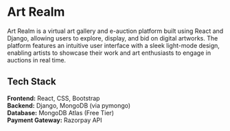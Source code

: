# **Art Realm**
Art Realm is a virtual art gallery and e-auction platform built using React and Django, allowing users to explore, display, 
and bid on digital artworks. The platform features an intuitive user interface with a sleek light-mode design, enabling artists 
to showcase their work and art enthusiasts to engage in auctions in real time.

## **Tech Stack**
  **Frontend:** React, CSS, Bootstrap <br>
  **Backend:** Django, MongoDB (via pymongo) <br>
  **Database:** MongoDB Atlas (Free Tier) <br>
  **Payment Gateway:** Razorpay API <br>
